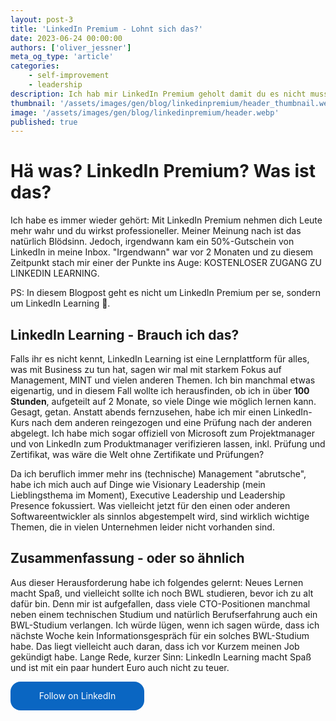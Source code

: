 ```yaml
---
layout: post-3
title: 'LinkedIn Premium - Lohnt sich das?'
date: 2023-06-24 00:00:00
authors: ['oliver_jessner']
meta_og_type: 'article'
categories:
    - self-improvement
    - leadership
description: Ich hab mir LinkedIn Premium geholt damit du es nicht musst. Hier sind meine Erfahrungen.
thumbnail: '/assets/images/gen/blog/linkedinpremium/header_thumbnail.webp'
image: '/assets/images/gen/blog/linkedinpremium/header.webp'
published: true
---
```


# Hä was? LinkedIn Premium? Was ist das?

Ich habe es immer wieder gehört: Mit LinkedIn Premium nehmen dich Leute mehr wahr und du wirkst professioneller. Meiner Meinung nach ist das natürlich Blödsinn. Jedoch, irgendwann kam ein 50%-Gutschein von LinkedIn in meine Inbox. "Irgendwann" war vor 2 Monaten und zu diesem Zeitpunkt stach mir einer der Punkte ins Auge: KOSTENLOSER ZUGANG ZU LINKEDIN LEARNING.

PS: In diesem Blogpost geht es nicht um LinkedIn Premium per se, sondern um LinkedIn Learning 🫣.

## LinkedIn Learning - Brauch ich das?

Falls ihr es nicht kennt, LinkedIn Learning ist eine Lernplattform für alles, was mit Business zu tun hat, sagen wir mal mit starkem Fokus auf Management, MINT und vielen anderen Themen. Ich bin manchmal etwas eigenartig, und in diesem Fall wollte ich herausfinden, ob ich in über **100 Stunden**, aufgeteilt auf 2 Monate, so viele Dinge wie möglich lernen kann. Gesagt, getan. Anstatt abends fernzusehen, habe ich mir einen LinkedIn-Kurs nach dem anderen reingezogen und eine Prüfung nach der anderen abgelegt. Ich habe mich sogar offiziell von Microsoft zum Projektmanager und von LinkedIn zum Produktmanager verifizieren lassen, inkl. Prüfung und Zertifikat, was
wäre die Welt ohne Zertifikate und Prüfungen?

Da ich beruflich immer mehr ins (technische) Management "abrutsche", habe ich mich auch auf Dinge wie Visionary Leadership (mein Lieblingsthema im Moment), Executive Leadership und Leadership Presence fokussiert. Was vielleicht jetzt für den einen oder anderen Softwareentwickler als sinnlos abgestempelt wird, sind wirklich wichtige Themen, die in vielen Unternehmen leider nicht vorhanden sind.

## Zusammenfassung - oder so ähnlich

Aus dieser Herausforderung habe ich folgendes gelernt: Neues Lernen macht Spaß, und vielleicht sollte ich noch BWL studieren, bevor ich zu alt dafür bin. Denn mir ist aufgefallen, dass viele CTO-Positionen manchmal neben einem technischen Studium und natürlich Berufserfahrung auch ein BWL-Studium verlangen. Ich würde lügen, wenn ich sagen würde, dass ich nächste Woche kein Informationsgespräch für ein solches BWL-Studium habe. Das liegt vielleicht auch daran, dass ich vor Kurzem meinen Job gekündigt habe. Lange Rede, kurzer Sinn: LinkedIn Learning macht Spaß und ist mit ein paar hundert Euro auch nicht zu teuer.

<style>
.libutton {
    display: flex;
    flex-direction: column;
    justify-content: center;
    padding: 7px;
    text-align: center;
    outline: none;
    text-decoration: none !important;
    color: #ffffff !important;
    width: 200px;
    height: 32px;
    border-radius: 16px;
    background-color: #0A66C2;
    font-family: "SF Pro Text", Helvetica, sans-serif;
}
</style>

<a class="libutton" href="https://www.linkedin.com/comm/mynetwork/discovery-see-all?usecase=PEOPLE_FOLLOWS&followMember=oliverjessner" target="_blank">Follow on LinkedIn</a>
